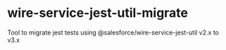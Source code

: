 # wire-service-jest-util-migrate
Tool to migrate jest tests using @salesforce/wire-service-jest-util v2.x to v3.x
